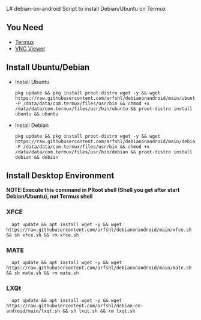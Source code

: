 L# debian-on-android
Script to install Debian/Ubuntu on Termux
## You Need
- [Termux](https://f-droid.org/packages/com.termux)
- [VNC Viewer](https://play.google.com/store/apps/details?id=com.realvnc.viewer.android)
## Install Ubuntu/Debian
- Install Ubuntu

      pkg update && pkg install proot-distro wget -y && wget https://raw.githubusercontent.com/arfshl/debianonandroid/main/ubuntu -P /data/data/com.termux/files/usr/bin && chmod +x /data/data/com.termux/files/usr/bin/ubuntu && proot-distro install ubuntu && ubuntu

- Install Debian

      pkg update && pkg install proot-distro wget -y && wget https://raw.githubusercontent.com/arfshl/debianonandroid/main/debian -P /data/data/com.termux/files/usr/bin && chmod +x /data/data/com.termux/files/usr/bin/debian && proot-distro install debian && debian

## Install Desktop Environment
**NOTE:Execute this command in PRoot shell (Shell you get after start Debian/Ubuntu), not Termux shell**
### XFCE

      apt update && apt install wget -y && wget https://raw.githubusercontent.com/arfshl/debianonandroid/main/xfce.sh && sh xfce.sh && rm xfce.sh

### MATE

      apt update && apt install wget -y && wget https://raw.githubusercontent.com/arfshl/debianonandroid/main/mate.sh && sh mate.sh && rm mate.sh

### LXQt

      apt update && apt install wget -y && wget https://raw.githubusercontent.com/arfshl/debian-on-android/main/lxqt.sh && sh lxqt.sh && rm lxqt.sh

